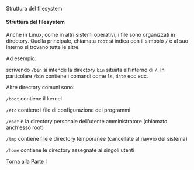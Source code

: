 Struttura del filesystem

#### Struttura del filesystem

Anche in Linux, come in altri sistemi operativi, i file sono
organizzati in directory. Quella principale, chiamata
`root` si indica con il simbolo `/` e al suo interno si trovano tutte le altre.

Ad esempio:

scrivendo `/bin` si intende la directory `bin` situata all'interno di `/`.
In particolare `/bin` contiene i comandi come `ls`, `date` ecc ecc.

Altre directory comuni sono:

`/boot` contiene il kernel

`/etc` contiene i file di configurazione dei programmi

`/root` è la directory personale dell'utente amministratore (chiamato anch'esso root)

`/tmp` contiene file e directory temporanee (cancellate al riavvio del sistema)

`/home` contiene le directory assegnate ai singoli utenti

<a href="/activities/1">Torna alla Parte I</a>
